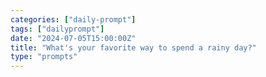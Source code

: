 ```yaml
---
categories: ["daily-prompt"]
tags: ["dailyprompt"]
date: "2024-07-05T15:00:00Z"
title: "What's your favorite way to spend a rainy day?"
type: "prompts"
---
```


